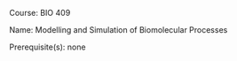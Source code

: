 




Course: BIO 409

Name: Modelling and Simulation of Biomolecular Processes

Prerequisite(s): none